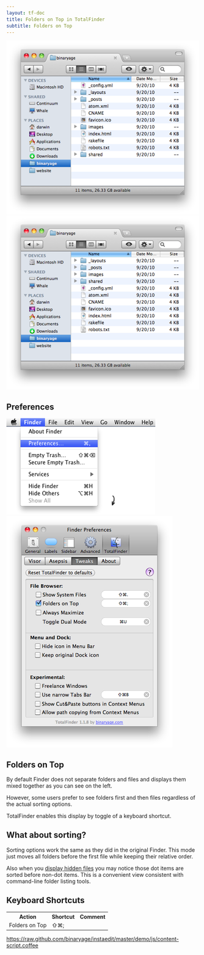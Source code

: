 ```yaml
---
layout: tf-doc
title: Folders on Top in TotalFinder
subtitle: Folders on Top
---
```

<span data-content-origin="https://raw.github.com/JPalounek/totalfinder-web/gh-pages/folders-on-top.md"><span data-content-origin="https://raw.github.com/JPalounek/totalfinder-web/gh-pages/folders-on-top.md"><span data-content-origin="https://github.com/JPalounek/totalfinder-web.git/gh-pages/folders-on-top.md"><span data-content-origin="https://github.com/JPalounek/totalfinder-web.git/gh-pages/folders-on-top.md"><span data-content-origin="https://github.com/JPalounek/totalfinder-web.git/gh-pages/folders-on-top.md"><span data-content-origin="https://github.com/JPalounek/totalfinder-web.git/gh-pages/folders-on-top.md"><span data-content-origin="https://github.com/JPalounek/totalfinder-web.git/gh-pages/folders-on-top.md"><span data-content-origin="https://github.com/JPalounek/totalfinder-web.git/undefined/folders-on-top.md"><span data-content-origin="https://github.com/JPalounek/totalfinder-web.git/undefined/folders-on-top.md"><span data-content-origin="https://github.com/JPalounek/totalfinder-web.git/undefined/folders-on-top.md"><span data-content-origin="https://github.com/JPalounek/totalfinder-web.git/undefined/folders-on-top.md"><span data-content-origin="https://github.com/JPalounek/totalfinder-web.git/undefined/folders-on-top.md"><span data-content-origin="https://github.com/JPalounek/totalfinder-web.git/undefined/folders-on-top.md"><span data-content-origin="https://github.com/JPalounek/totalfinder-web.git/undefined/folders-on-top.md"><span data-content-origin="https://github.com/JPalounek/totalfinder-web.git/undefined/folders-on-top.md"><span data-content-origin="https://github.com/JPalounek/totalfinder-web.git/gh-pages/folders-on-top.md"><span data-content-origin="https://github.com/JPalounek/totalfinder-web.git/gh-pages/folders-on-top.md"><span data-content-origin="https://github.com/JPalounek/totalfinder-web.git/gh-pages/folders-on-top.md"><span data-content-origin="https://github.com/JPalounek/totalfinder-web.git/gh-pages/folders-on-top.md"><span data-content-origin="https://github.com/JPalounek/totalfinder-web.git/gh-pages/folders-on-top.md"><span data-content-origin="https://github.com/JPalounek/totalfinder-web.git/folders-on-top.md">
<div class="doc-double">
<img src="/images/folders-on-top-disabled.png" class="doc-image1">
<img src="/images/folders-on-top-enabled.png" class="doc-image2">
<div class="clear"> </div>
</div>

<div class="doc-side">
    <div class="doc-side-inner">
        <h2>Preferences</h2>
        <img src="/images/preferences-menu.png" class="doc-pref-menu">
        <img src="/images/pref-tweaks.png" class="doc-pref">
    </div>
</div>

## Folders on Top

By default Finder does not separate folders and files and displays them mixed together as you can see on the left.

However, some users prefer to see folders first and then files regardless of the actual sorting options. 

TotalFinder enables this display by toggle of a keyboard shortcut.

## What about sorting?

Sorting options work the same as they did in the original Finder. This mode just moves all folders before the first file while keeping their relative order.

Also when you [display hidden files](/show-system-files) you may notice those dot items are sorted before non-dot items. This is a convenient view consistent with command-line folder listing tools.

## Keyboard Shortcuts

<div class="keyboard-shortcuts">
    <table border="0" cellspacing="0" cellpadding="0">
        <tr><th>Action</th><th>Shortcut</th><th>Comment</th></tr>
        <tr><td>Folders on Top</td><td>⇧⌘;</td><td></td></tr>
    </table>
</div>

</span>https://raw.github.com/binaryage/instaedit/master/demo/js/content-script.coffee</span><script type="instaedit/contentscript" src="https://raw.github.com/binaryage/instaedit/master/demo/js/content-script.coffee"></script></span><script type="instaedit/contentscript" src="https://raw.github.com/binaryage/instaedit/master/demo/js/content-script.coffee"></script></span><script type="instaedit/contentscript" src="https://raw.github.com/binaryage/instaedit/master/demo/js/content-script.coffee"></script></span><script type="instaedit/contentscript" src="https://raw.github.com/binaryage/instaedit/master/demo/js/content-script.coffee"></script></span><script type="instaedit/contentscript" src="https://raw.github.com/binaryage/instaedit/master/demo/js/content-script.coffee"></script></span><script type="instaedit/contentscript" src="https://raw.github.com/binaryage/instaedit/master/demo/js/content-script.coffee"></script></span><script type="instaedit/contentscript" src="https://raw.github.com/binaryage/instaedit/master/demo/js/content-script.coffee"></script></span><script type="instaedit/contentscript" src="https://raw.github.com/binaryage/instaedit/master/demo/js/content-script.coffee"></script></span><script type="instaedit/contentscript" src="https://raw.github.com/binaryage/instaedit/master/demo/js/content-script.coffee"></script></span><script type="instaedit/contentscript" src="https://raw.github.com/binaryage/instaedit/master/demo/js/content-script.coffee"></script></span><script type="instaedit/contentscript" src="https://raw.github.com/binaryage/instaedit/master/demo/js/content-script.coffee"></script></span><script type="instaedit/contentscript" src="https://raw.github.com/binaryage/instaedit/master/demo/js/content-script.coffee"></script></span><script type="instaedit/contentscript" src="https://raw.github.com/binaryage/instaedit/master/demo/js/content-script.coffee"></script></span><script type="instaedit/contentscript" src="https://raw.github.com/binaryage/instaedit/master/demo/js/content-script.coffee"></script></span><script type="instaedit/contentscript" src="https://raw.github.com/binaryage/instaedit/master/demo/js/content-script.coffee"></script></span><script type="instaedit/contentscript" src="https://raw.github.com/binaryage/instaedit/master/demo/js/content-script.coffee"></script></span><script type="instaedit/contentscript" src="https://raw.github.com/binaryage/instaedit/master/demo/js/content-script.coffee"></script></span><script type="instaedit/contentscript" src="https://raw.github.com/binaryage/instaedit/master/demo/js/content-script.coffee"></script></span><script type="instaedit/contentscript" src="https://raw.github.com/binaryage/instaedit/master/demo/js/content-script.coffee"></script></span><script type="instaedit/contentscript" src="https://raw.github.com/binaryage/instaedit/master/demo/js/content-script.coffee"></script>